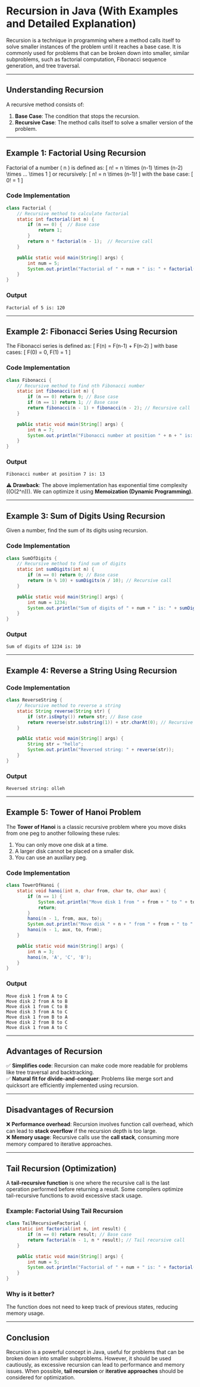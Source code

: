 # Recursion in Java (With Examples and Detailed Explanation)

Recursion is a technique in programming where a method calls itself to solve smaller instances of the problem until it reaches a base case. It is commonly used for problems that can be broken down into smaller, similar subproblems, such as factorial computation, Fibonacci sequence generation, and tree traversal.

---

## **Understanding Recursion**

A recursive method consists of:

1. **Base Case**: The condition that stops the recursion.
2. **Recursive Case**: The method calls itself to solve a smaller version of the problem.

---

## **Example 1: Factorial Using Recursion**

Factorial of a number \( n \) is defined as:
\[
n! = n \times (n-1) \times (n-2) \times ... \times 1
\]
or recursively:
\[
n! = n \times (n-1)!
\]
with the base case:
\[
0! = 1
\]

### **Code Implementation**

```java
class Factorial {
    // Recursive method to calculate factorial
    static int factorial(int n) {
        if (n == 0) {  // Base case
            return 1;
        }
        return n * factorial(n - 1);  // Recursive call
    }

    public static void main(String[] args) {
        int num = 5;
        System.out.println("Factorial of " + num + " is: " + factorial(num));
    }
}
```

### **Output**

```
Factorial of 5 is: 120
```

---

## **Example 2: Fibonacci Series Using Recursion**

The Fibonacci series is defined as:
\[
F(n) = F(n-1) + F(n-2)
\]
with base cases:
\[
F(0) = 0, F(1) = 1
\]

### **Code Implementation**

```java
class Fibonacci {
    // Recursive method to find nth Fibonacci number
    static int fibonacci(int n) {
        if (n == 0) return 0; // Base case
        if (n == 1) return 1; // Base case
        return fibonacci(n - 1) + fibonacci(n - 2); // Recursive call
    }

    public static void main(String[] args) {
        int n = 7;
        System.out.println("Fibonacci number at position " + n + " is: " + fibonacci(n));
    }
}
```

### **Output**

```
Fibonacci number at position 7 is: 13
```

⚠️ **Drawback**: The above implementation has exponential time complexity (\(O(2^n)\)). We can optimize it using **Memoization (Dynamic Programming)**.

---

## **Example 3: Sum of Digits Using Recursion**

Given a number, find the sum of its digits using recursion.

### **Code Implementation**

```java
class SumOfDigits {
    // Recursive method to find sum of digits
    static int sumDigits(int n) {
        if (n == 0) return 0; // Base case
        return (n % 10) + sumDigits(n / 10); // Recursive call
    }

    public static void main(String[] args) {
        int num = 1234;
        System.out.println("Sum of digits of " + num + " is: " + sumDigits(num));
    }
}
```

### **Output**

```
Sum of digits of 1234 is: 10
```

---

## **Example 4: Reverse a String Using Recursion**

### **Code Implementation**

```java
class ReverseString {
    // Recursive method to reverse a string
    static String reverse(String str) {
        if (str.isEmpty()) return str; // Base case
        return reverse(str.substring(1)) + str.charAt(0); // Recursive call
    }

    public static void main(String[] args) {
        String str = "hello";
        System.out.println("Reversed string: " + reverse(str));
    }
}
```

### **Output**

```
Reversed string: olleh
```

---

## **Example 5: Tower of Hanoi Problem**

The **Tower of Hanoi** is a classic recursive problem where you move disks from one peg to another following these rules:

1. You can only move one disk at a time.
2. A larger disk cannot be placed on a smaller disk.
3. You can use an auxiliary peg.

### **Code Implementation**

```java
class TowerOfHanoi {
    static void hanoi(int n, char from, char to, char aux) {
        if (n == 1) {
            System.out.println("Move disk 1 from " + from + " to " + to);
            return;
        }
        hanoi(n - 1, from, aux, to);
        System.out.println("Move disk " + n + " from " + from + " to " + to);
        hanoi(n - 1, aux, to, from);
    }

    public static void main(String[] args) {
        int n = 3;
        hanoi(n, 'A', 'C', 'B');
    }
}
```

### **Output**

```
Move disk 1 from A to C
Move disk 2 from A to B
Move disk 1 from C to B
Move disk 3 from A to C
Move disk 1 from B to A
Move disk 2 from B to C
Move disk 1 from A to C
```

---

## **Advantages of Recursion**

✅ **Simplifies code**: Recursion can make code more readable for problems like tree traversal and backtracking.  
✅ **Natural fit for divide-and-conquer**: Problems like merge sort and quicksort are efficiently implemented using recursion.

---

## **Disadvantages of Recursion**

❌ **Performance overhead**: Recursion involves function call overhead, which can lead to **stack overflow** if the recursion depth is too large.  
❌ **Memory usage**: Recursive calls use the **call stack**, consuming more memory compared to iterative approaches.

---

## **Tail Recursion (Optimization)**

A **tail-recursive function** is one where the recursive call is the last operation performed before returning a result. Some compilers optimize tail-recursive functions to avoid excessive stack usage.

### **Example: Factorial Using Tail Recursion**

```java
class TailRecursiveFactorial {
    static int factorial(int n, int result) {
        if (n == 0) return result; // Base case
        return factorial(n - 1, n * result); // Tail recursive call
    }

    public static void main(String[] args) {
        int num = 5;
        System.out.println("Factorial of " + num + " is: " + factorial(num, 1));
    }
}
```

### **Why is it better?**

The function does not need to keep track of previous states, reducing memory usage.

---

## **Conclusion**

Recursion is a powerful concept in Java, useful for problems that can be broken down into smaller subproblems. However, it should be used cautiously, as excessive recursion can lead to performance and memory issues. When possible, **tail recursion** or **iterative approaches** should be considered for optimization.
